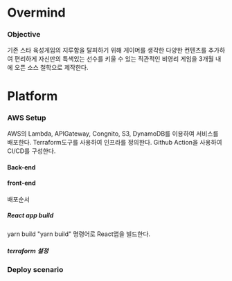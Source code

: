 # Overmind

### Objective

기존 스타 육성게임의 지루함을 탈피하기 위해 게이머를 생각한 다양한 컨텐츠를 추가하여 편리하게 자신만의 특색있는 선수를 키울 수 있는 직관적인 비영리 게임을 3개월 내에 오픈 소스 철학으로 제작한다.


# Platform

### AWS Setup

AWS의 Lambda, APIGateway, Congnito, S3, DynamoDB를 이용하여 서비스를 배포한다.
Terraform도구를 사용하여 인프라를 정의한다.
Github Action을 사용하여 CI/CD를 구성한다.

#### Back-end


#### front-end
배포순서
##### React app build
yarn build
"yarn build" 명령어로 React앱을 빌드한다.

##### terraform 설정



### Deploy scenario